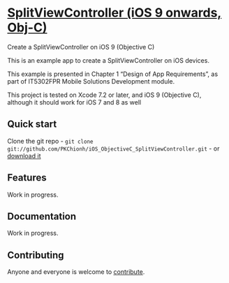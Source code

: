 # [SplitViewController (iOS 9 onwards, Obj-C)](https://github.com/PKChionh/iOS_ObjectiveC_SplitViewController)
Create a SplitViewController on iOS 9 (Objective C)

This is an example app to create a SplitViewController on iOS devices.

This example is presented in Chapter 1 “Design of App Requirements”, as part of IT5302FPR Mobile Solutions Development module. 

This project is tested on Xcode 7.2 or later, and iOS 9 (Objective C), although it should work for iOS 7 and 8 as well 

## Quick start

Clone the git repo - `git clone git://github.com/PKChionh/iOS_ObjectiveC_SplitViewController.git` -
or [download it](https://github.com/PKChionh/iOS_ObjectiveC_SplitViewController/zipball/master)

## Features

Work in progress.

## Documentation

Work in progress.


## Contributing

Anyone and everyone is welcome to [contribute](/PKChionh/iOS_ObjectiveC_SplitViewController/blob/master/doc/contribute.md).
